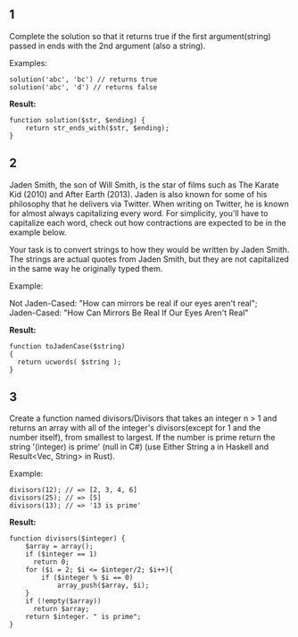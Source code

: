 ## 1
Complete the solution so that it returns true if the first argument(string) passed in ends with the 2nd argument (also a string).

Examples:
```
solution('abc', 'bc') // returns true
solution('abc', 'd') // returns false
```
**Result:**
```
function solution($str, $ending) {
    return str_ends_with($str, $ending);
}
```

## 2
Jaden Smith, the son of Will Smith, is the star of films such as The Karate Kid (2010) and After Earth (2013). Jaden is also known for some of his philosophy that he delivers via Twitter. When writing on Twitter, he is known for almost always capitalizing every word. For simplicity, you'll have to capitalize each word, check out how contractions are expected to be in the example below.

Your task is to convert strings to how they would be written by Jaden Smith. The strings are actual quotes from Jaden Smith, but they are not capitalized in the same way he originally typed them.

Example:

Not Jaden-Cased: "How can mirrors be real if our eyes aren't real";<br>
Jaden-Cased:     "How Can Mirrors Be Real If Our Eyes Aren't Real"

**Result:** 
```
function toJadenCase($string) 
{
  return ucwords( $string );
}
```

## 3
Create a function named divisors/Divisors that takes an integer n > 1 and returns an array with all of the integer's divisors(except for 1 and the number itself), from smallest to largest. If the number is prime return the string '(integer) is prime' (null in C#) (use Either String a in Haskell and Result<Vec<u32>, String> in Rust).

Example:
```
divisors(12); // => [2, 3, 4, 6]
divisors(25); // => [5]
divisors(13); // => '13 is prime'
```
**Result:** 

```
function divisors($integer) {
    $array = array();
    if ($integer == 1)
      return 0;
    for ($i = 2; $i <= $integer/2; $i++){
        if ($integer % $i == 0)
            array_push($array, $i);
    }
    if (!empty($array))
      return $array;
    return $integer. " is prime";
}
```
